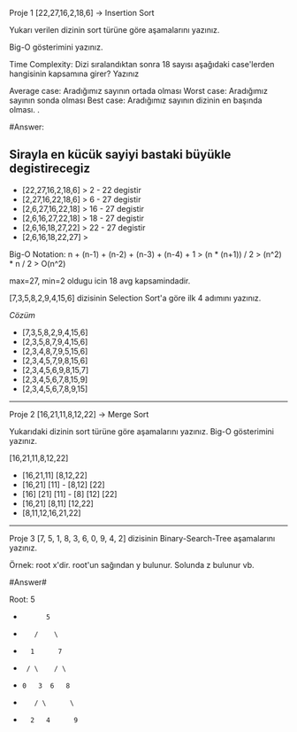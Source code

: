 Proje 1
[22,27,16,2,18,6] -> Insertion Sort

Yukarı verilen dizinin sort türüne göre aşamalarını yazınız.

Big-O gösterimini yazınız.

Time Complexity: Dizi sıralandıktan sonra 18 sayısı aşağıdaki case'lerden hangisinin kapsamına girer? Yazınız

Average case: Aradığımız sayının ortada olması
Worst case: Aradığımız sayının sonda olması
Best case: Aradığımız sayının dizinin en başında olması.
.

#Answer:

Sirayla en kücük sayiyi bastaki büyükle degistirecegiz
- 
- [22,27,16,2,18,6] > 2 - 22 degistir
- [2,27,16,22,18,6] > 6 - 27 degistir
- [2,6,27,16,22,18] > 16 - 27 degistir
- [2,6,16,27,22,18] > 18 - 27 degistir
- [2,6,16,18,27,22] > 22 - 27 degistir
- [2,6,16,18,22,27] >

Big-O Notation:
n + (n-1) + (n-2) + (n-3) + (n-4) + 1 > 
(n * (n+1)) / 2 > 
(n^2) * n / 2 > 
O(n^2)

max=27, min=2 oldugu icin 18 avg kapsamindadir.

<!-- 2.  -->

[7,3,5,8,2,9,4,15,6] dizisinin Selection Sort'a göre ilk 4 adımını yazınız.

*Cözüm*

- [7,3,5,8,2,9,4,15,6]
- [2,3,5,8,7,9,4,15,6]
- [2,3,4,8,7,9,5,15,6]
- [2,3,4,5,7,9,8,15,6]
- [2,3,4,5,6,9,8,15,7]
- [2,3,4,5,6,7,8,15,9]
- [2,3,4,5,6,7,8,9,15]

----------------------------------------------------------------
Proje 2
[16,21,11,8,12,22] -> Merge Sort

Yukarıdaki dizinin sort türüne göre aşamalarını yazınız.
Big-O gösterimini yazınız.

[16,21,11,8,12,22]

- [16,21,11] [8,12,22]
- [16,21] [11] - [8,12] [22]
- [16] [21] [11] - [8] [12] [22]
- [16,21] [8,11] [12,22]
- [8,11,12,16,21,22]

------------------------------------------------------------------

Proje 3
[7, 5, 1, 8, 3, 6, 0, 9, 4, 2] dizisinin Binary-Search-Tree aşamalarını yazınız.

Örnek: root x'dir. root'un sağından y bulunur. Solunda z bulunur vb.

#Answer#


Root: 5

-           5
-        /    \
-       1      7
-      / \    / \
-     0   3  6   8 
-        / \      \
-       2   4      9


